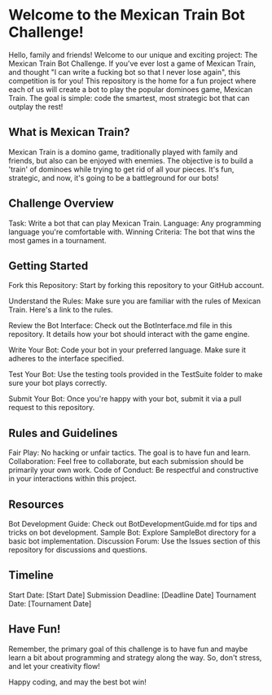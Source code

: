 # Welcome to the Mexican Train Bot Challenge!

Hello, family and friends! Welcome to our unique and exciting project: The Mexican Train Bot Challenge. If you've ever lost a game of Mexican Train, and thought "I can write a fucking bot so that I never lose again", this competition is for you! This repository is the home for a fun project where each of us will create a bot to play the popular dominoes game, Mexican Train. The goal is simple: code the smartest, most strategic bot that can outplay the rest!

## What is Mexican Train?

Mexican Train is a domino game, traditionally played with family and friends, but also can be enjoyed with enemies. The objective is to build a 'train' of dominoes while trying to get rid of all your pieces. It's fun, strategic, and now, it's going to be a battleground for our bots!

## Challenge Overview

Task: Write a bot that can play Mexican Train.
Language: Any programming language you're comfortable with.
Winning Criteria: The bot that wins the most games in a tournament.

## Getting Started

Fork this Repository: Start by forking this repository to your GitHub account.

Understand the Rules: Make sure you are familiar with the rules of Mexican Train. Here's a link to the rules.

Review the Bot Interface: Check out the BotInterface.md file in this repository. It details how your bot should interact with the game engine.

Write Your Bot: Code your bot in your preferred language. Make sure it adheres to the interface specified.

Test Your Bot: Use the testing tools provided in the TestSuite folder to make sure your bot plays correctly.

Submit Your Bot: Once you're happy with your bot, submit it via a pull request to this repository.

## Rules and Guidelines

Fair Play: No hacking or unfair tactics. The goal is to have fun and learn.
Collaboration: Feel free to collaborate, but each submission should be primarily your own work.
Code of Conduct: Be respectful and constructive in your interactions within this project.

## Resources

Bot Development Guide: Check out BotDevelopmentGuide.md for tips and tricks on bot development.
Sample Bot: Explore SampleBot directory for a basic bot implementation.
Discussion Forum: Use the Issues section of this repository for discussions and questions.

## Timeline

Start Date: [Start Date]
Submission Deadline: [Deadline Date]
Tournament Date: [Tournament Date]

## Have Fun!

Remember, the primary goal of this challenge is to have fun and maybe learn a bit about programming and strategy along the way. So, don't stress, and let your creativity flow!

Happy coding, and may the best bot win!
